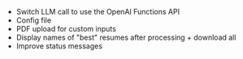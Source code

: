 - Switch LLM call to use the OpenAI Functions API
- Config file
- PDF upload for custom inputs
- Display names of "best" resumes after processing + download all
- Improve status messages 